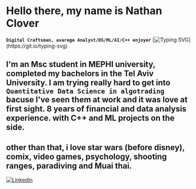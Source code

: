 # Hello there, my name is Nathan Clover

**`Digital Craftsman, avarege Analyst/DS/ML/AI/C++ enjoyer`** 
[![Typing SVG](https://readme-typing-svg.demolab.com/?lines=Msc+student+in+Macine+Learning;8+years+of+analysis+experience;)](https://git.io/typing-svg)


I'm an Msc student in MEPHI university,
completed my bachelors in the Tel Aviv University.
I am trying really hard to get into `Quantitative Data Science in algotrading` bacuse I've seen them at work and it was love at first sight.
8 years of financial and data analysis experience.
with C++ and ML projects on the side.
---
**other than that, i love star wars (before disney), comix, video games, psychology, shooting ranges, paradiving and Muai thai.**
---

<p align="left">
  <a href="https://www.linkedin.com/in/nathanc93/">
  <img alt="LinkedIn" title="My LinkedIn profile">
  
